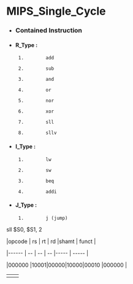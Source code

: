 # MIPS_Single_Cycle


- ###    Contained Instruction

- ####   R_Type :

       1.        add       

       2.        sub       

       3.        and      

       4.        or

       5.        nor       

       6.        xor 

       7.        sll     

       8.        sllv

- ####   I_Type :

       1.        lw

       2.        sw    

       3.        beq  

       4.        addi 

- ####   J_Type :

       1.        j (jump)




 sll $S0, $S1, 2 


|opcode |  rs |  rt |  rd |shamt | funct |

|------ |  -- |  -- |  -- |----- | ----- |

|000000 |10001|00000|10000|00010 |000000 |



|  |  |
|--|-- |
|  |  |





